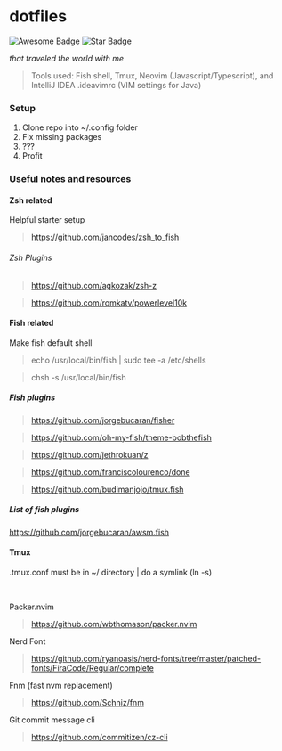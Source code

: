 # dotfiles

<p>
<img src="https://cdn.rawgit.com/sindresorhus/awesome/d7305f38d29fed78fa85652e3a63e154dd8e8829/media/badge.svg" alt="Awesome Badge"/> <img src="https://img.shields.io/static/v1?label=%F0%9F%8C%9F&message=If%20Useful&style=style=flat&color=BC4E99" alt="Star Badge"/>
</p>
<p>
<em>
that traveled the world with me
</em>
</p>

> Tools used: Fish shell, Tmux, Neovim (Javascript/Typescript), and IntelliJ IDEA .ideavimrc (VIM settings for Java)

### Setup

1. Clone repo into ~/.config folder
2. Fix missing packages
3. ???
4. Profit

### Useful notes and resources

#### Zsh related

Helpful starter setup

> https://github.com/jancodes/zsh_to_fish

###### Zsh Plugins

> https://github.com/agkozak/zsh-z

> https://github.com/romkatv/powerlevel10k

#### Fish related

Make fish default shell

> echo /usr/local/bin/fish | sudo tee -a /etc/shells

> chsh -s /usr/local/bin/fish

##### Fish plugins

> https://github.com/jorgebucaran/fisher

> https://github.com/oh-my-fish/theme-bobthefish

> https://github.com/jethrokuan/z

> https://github.com/franciscolourenco/done

> https://github.com/budimanjojo/tmux.fish

##### List of fish plugins

https://github.com/jorgebucaran/awsm.fish

#### Tmux

.tmux.conf must be in ~/ directory | do a symlink (ln -s)

<br>

Packer.nvim

> https://github.com/wbthomason/packer.nvim

Nerd Font

> https://github.com/ryanoasis/nerd-fonts/tree/master/patched-fonts/FiraCode/Regular/complete

Fnm (fast nvm replacement)

> https://github.com/Schniz/fnm

Git commit message cli

> https://github.com/commitizen/cz-cli
